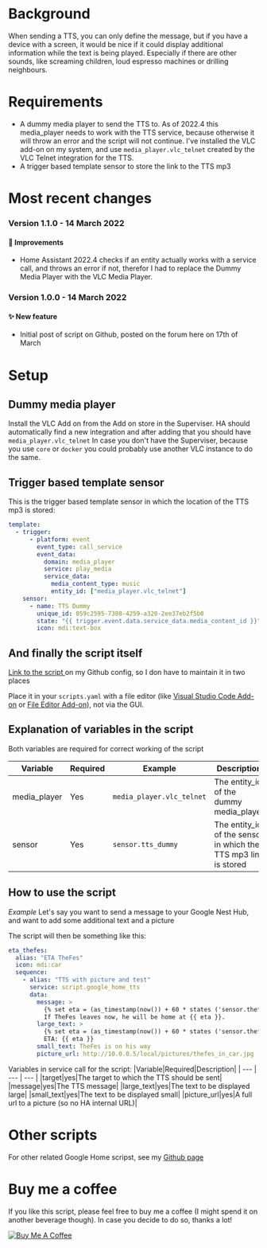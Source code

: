 # Background
When sending a TTS, you can only define the message, but if you have a device with a screen, it would be nice if it could display additional information while the text is being played. Especially if there are other sounds, like screaming children, loud espresso machines or drilling neighbours.

# Requirements
* A dummy media player to send the TTS to. As of 2022.4 this media_player needs to work with the TTS service, because otherwise it will throw an error and the script will not continue. I've installed the VLC add-on on my system, and use `media_player.vlc_telnet` created by the VLC Telnet integration for the TTS.
* A trigger based template sensor to store the link to the TTS mp3


# Most recent changes
### Version 1.1.0 - 14 March 2022
#### :star2: Improvements
* Home Assistant 2022.4 checks if an entity actually works with a service call, and throws an error if not, therefor I had to replace the Dummy Media Player with the VLC Media Player.

### Version 1.0.0 - 14 March 2022
#### ✨ New feature
* Initial post of script on Github, posted on the forum here on 17th of March

# Setup
## Dummy media player
Install the VLC Add on from the Add on store in the Superviser. HA should automatically find a new integration and after adding that you should have `media_player.vlc_telnet`
In case you don't have the Superviser, because you use `core` or `docker` you could probably use another VLC instance to do the same.

## Trigger based template sensor
This is the trigger based template sensor in which the location of the TTS mp3 is stored:
```yaml
template:
  - trigger:
      - platform: event
        event_type: call_service
        event_data:
          domain: media_player
          service: play_media
          service_data:
            media_content_type: music
            entity_id: ["media_player.vlc_telnet"]
    sensor:
      - name: TTS Dummy
        unique_id: 059c2595-7308-4259-a320-2ee37eb2f5b0
        state: "{{ trigger.event.data.service_data.media_content_id }}"
        icon: mdi:text-box
```
## And finally the script itself
[Link to the script ](https://github.com/TheFes/HA-configuration/blob/main/include/script/00_general/google_cast/google_home_tts.yaml) on my Github config, so I don have to maintain it in two places

Place it in your `scripts.yaml` with a file editor (like [Visual Studio Code Add-on](https://my.home-assistant.io/redirect/supervisor_addon/?addon=a0d7b954_vscode) or [File Editor Add-on](https://my.home-assistant.io/redirect/supervisor_addon/?addon=core_configurator)), not via the GUI. 

## Explanation of variables in the script

Both variables are required for correct working of the script

|Variable|Required|Example|Description|
| --- | --- | --- | --- |
|media_player|Yes|`media_player.vlc_telnet`|The entity_id of the dummy media_player|
|sensor|Yes|`sensor.tts_dummy`|The entity_id of the sensor in which the TTS mp3 link is stored|

## How to use the script
*Example*
Let's say you want to send a message to your Google Nest Hub, and want to add some additional text and a picture

The script will then be something like this:
```yaml
eta_thefes:
  alias: "ETA TheFes"
  icon: mdi:car
  sequence:
    - alias: "TTS with picture and test"
      service: script.google_home_tts
      data:
        message: >
          {% set eta = (as_timestamp(now()) + 60 * states ('sensor.thefes_home') | float(0) | timestamp_custom('%H:%M') %}
          If TheFes leaves now, he will be home at {{ eta }}.
        large_text: >
          {% set eta = (as_timestamp(now()) + 60 * states ('sensor.thefes_home') | float(0) | timestamp_custom('%H:%M') %}
          ETA: {{ eta }}
        small_text: TheFes is on his way
        picture_url: http://10.0.0.5/local/pictures/thefes_in_car.jpg
```
Variables in service call for the script:
|Variable|Required|Description|
| --- | --- | --- |
|target|yes|The target to which the TTS should be sent|
|message|yes|The TTS message|
|large_text|yes|The text to be displayed large|
|small_text|yes|The text to be displayed small|
|picture_url|yes|A full url to a picture (so no HA internal URL)|

# Other scripts
For other related Google Home scripst, see my [Github page](https://github.com/TheFes/HA-configuration/tree/main/include/script/00_general/google_cast)

# Buy me a coffee
If you like this script, please feel free to buy me a coffee (I might spend it on another beverage though).
In case you decide to do so, thanks a lot!

<a href="https://www.buymeacoffee.com/thefes" target="_blank">![Buy Me A Coffee](https://www.buymeacoffee.com/assets/img/custom_images/orange_img.png)</a>